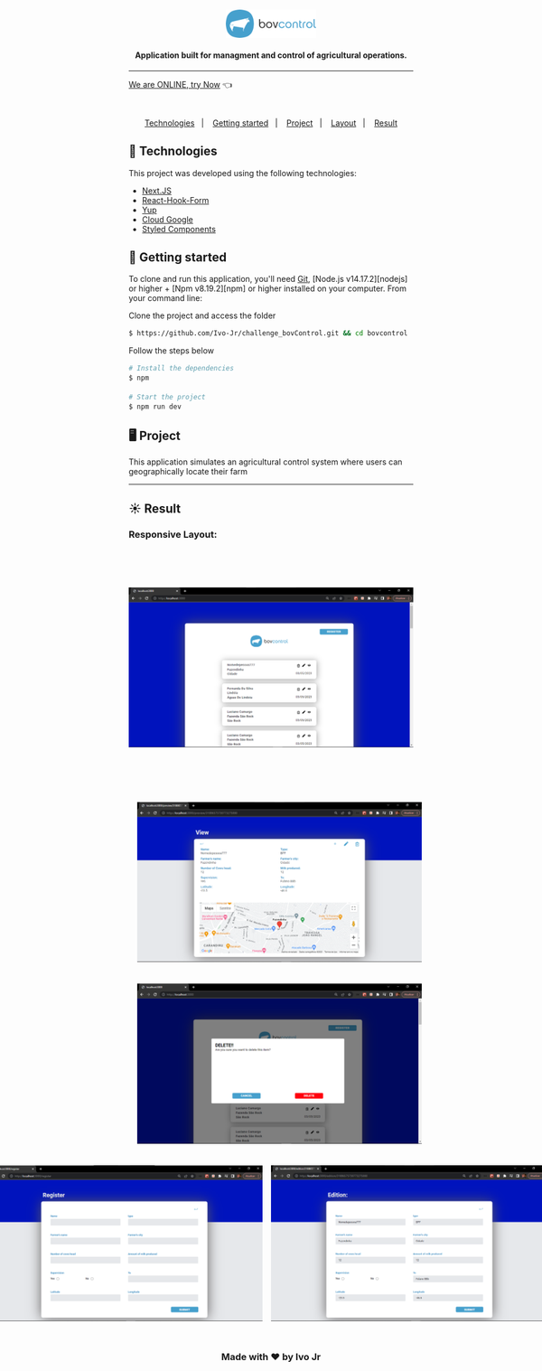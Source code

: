 <!-- <h1 align="center">
    <img alt="disney-logo-readme" title="My-wallet" src="public/layout/disney-logo-readme.svg" width= "80%"/>
</h1> -->

<br>

<p align="center">
  <img alt="My-wallet" src="public/images/bovcontrol.svg" width="160px">
</p>

<h4 align="center">
  Application built for managment and control of agricultural operations.
</h4>

---

[We are ONLINE, try Now](https://bovcontrol.vercel.app/) :point_left:

<br>

<p align="center">
  <a href="#test_tube-technologies">Technologies</a>&nbsp;&nbsp;&nbsp;|&nbsp;&nbsp;&nbsp;
  <a href="#rocket-Getting-started">Getting started</a>&nbsp;&nbsp;&nbsp;|&nbsp;&nbsp;&nbsp;
  <a href="#desktop_computer-Project">Project</a>&nbsp;&nbsp;&nbsp;|&nbsp;&nbsp;&nbsp;
  <a href="#bookmark-Layout">Layout</a>&nbsp;&nbsp;&nbsp;|&nbsp;&nbsp;&nbsp;
  <a href="#sunny-result">Result</a>
</p>

## :test_tube: Technologies

This project was developed using the following technologies:

- [Next.JS](https://nextjs.org/)
- [React-Hook-Form](https://react-hook-form.com/)
- [Yup](https://github.com/jquense/yup)
- [Cloud Google](https://cloud.google.com/)
- [Styled Components](https://styled-components.com/)


## :rocket: Getting started

To clone and run this application, you'll need [Git](https://git-scm.com), [Node.js v14.17.2][nodejs] or higher + [Npm v8.19.2][npm] or higher installed on your computer. From your command line:

Clone the project and access the folder

```bash
$ https://github.com/Ivo-Jr/challenge_bovControl.git && cd bovcontrol
```

Follow the steps below
```bash
# Install the dependencies
$ npm

# Start the project
$ npm run dev
```

## :desktop_computer: Project

This application simulates an agricultural control system where users can geographically locate their farm


---

## :sunny: Result

<h3>Responsive Layout:<h3>

  <div style="display: flex;   flex-direction: column;
  align-items: center;">
  <h1 align="center" style="display: flex; flex-direction:row;">
      <img   style="margin: 15px 0px" alt="application-0" src="public/images/layout/prt0.png" />
  </h1>     
  </div>

  <div style="display: flex; flex-direction: column;
  align-items: center;">
  <h1 align="center" style="display: column; flex-direction:row;">
      <img style="margin: 15px; width: 550px" alt="application-2" src="public/images/layout/prt2.png" />
      <img style="margin: 15px; width: 550px" alt="application-4" src="public/images/layout/prt4.png" />
      <div style="display: flex; justify-content: center">
        <img   style="margin: 15px 0px; width: 490px" alt="application-1" src="public/images/layout/prt1.png"/>
        <img   style="margin: 15px; width: 490px" alt="application3" src="public/images/layout/prt3.png"/>
      </div>
  </h1>  


<p align="center">Made with ❤ by Ivo Jr</p>
